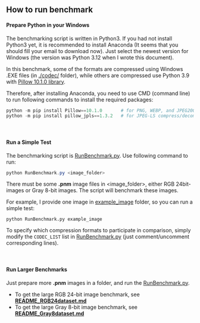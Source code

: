 ## How to run benchmark

#### Prepare Python in your Windows

The benchmarking script is written in Python3. If you had not install Python3 yet, it is recommended to install Anaconda (It seems that you should fill your email to download now). Just select the newest version for Windows (the version was Python 3.12 when I wrote this document).

In this benchmark, some of the formats are compressed using Windows .EXE files (in [./codec/](./codec/) folder), while others are compressed use Python 3.9 with [Pillow 10.1.0 library](https://pillow.readthedocs.io/en/stable/handbook/image-file-formats.html).

Therefore, after installing Anaconda, you need to use CMD (command line) to run following commands to install the required packages:

```powershell
python -m pip install Pillow==10.1.0       # for PNG, WEBP, and JPEG2000 compress/decompress
python -m pip install pillow_jpls==1.3.2   # for JPEG-LS compress/decompress
```

　

#### Run a Simple Test

The benchmarking script is [RunBenchmark.py](./RunBenchmark.py). Use following command to run:

```powershell
python RunBenchmark.py <image_folder>
```

There must be some **.pnm** image files in <image_folder>, either RGB 24bit-images or Gray 8-bit images. The script will benchmark these images.

For example, I provide one image in [example_image](./example_image) folder, so you can run a simple test:

```
python RunBenchmark.py example_image
```

To specify which compression formats to participate in comparison, simply modify the `CODEC_LIST` list in [RunBenchmark.py](./RunBenchmark.py) (just comment/uncomment corresponding lines).

　

#### Run Larger Benchmarks

Just prepare more **.pnm** images in a folder, and run the [RunBenchmark.py](./RunBenchmark.py).

* To get the large RGB 24-bit image benchmark, see [**README_RGB24dataset.md**](README_RGB24dataset.md)
* To get the large Gray 8-bit image benchmark, see [**README_Gray8dataset.md**](README_Gray8dataset.md)

